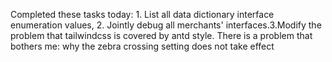 
Completed these tasks today: 1. List all data dictionary interface enumeration values, 2. Jointly debug all merchants' interfaces.3.Modify the problem that tailwindcss is covered by antd style.
There is a problem that bothers me: why the zebra crossing setting does not take effect